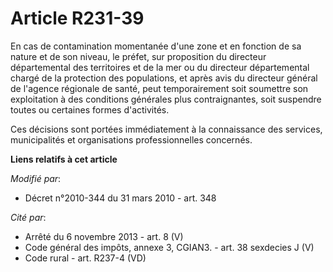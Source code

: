 # Article R231-39

En cas de contamination momentanée d'une zone et en fonction de sa nature et de son niveau, le préfet, sur proposition du
directeur départemental des territoires et de la mer ou du directeur départemental chargé de la protection des populations,
et après avis du directeur général de l'agence régionale de santé, peut temporairement soit soumettre son exploitation à des
conditions générales plus contraignantes, soit suspendre toutes ou certaines formes d'activités.

Ces décisions sont portées immédiatement à la connaissance des services, municipalités et organisations professionnelles
concernés.

**Liens relatifs à cet article**

_Modifié par_:

  - Décret n°2010-344 du 31 mars 2010 - art. 348

_Cité par_:

  - Arrêté du 6 novembre 2013 - art. 8 (V)
  - Code général des impôts, annexe 3, CGIAN3. - art. 38 sexdecies J (V)
  - Code rural - art. R237-4 (VD)
